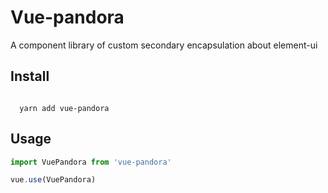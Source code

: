 # Vue-pandora

A component library of custom secondary encapsulation about element-ui

## Install

```node

  yarn add vue-pandora

```

## Usage

```ts
import VuePandora from 'vue-pandora'

vue.use(VuePandora)
```
